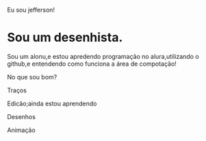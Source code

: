 <!DOCTYPE html>
<html lang="pt-br">
<head>
    <meta charset="UTF-8">
    <meta name="viewport" content="width=device-width, initial-scale=1.0">
    <title>Document</title>
    <link rel="stylesheet" href="style.css">
    <title>Portifólio de jefferson</title>
</head>
<body>
    <img src="cachorro.jpeg" alt="">
    <p>Eu sou jefferson!</p>
    <H1>Sou um desenhista.</H1>
    <P>Sou um alonu,e estou apredendo programação no alura,utilizando o github,e entendendo como funciona a área de compotação!</P>
    <P>No que sou bom?</P>
    <P>Traços</P>
    <P>Edicão;ainda estou aprendendo</P>
    <P>Desenhos</P>
    <P>Animação</P>
</body>
</html>
